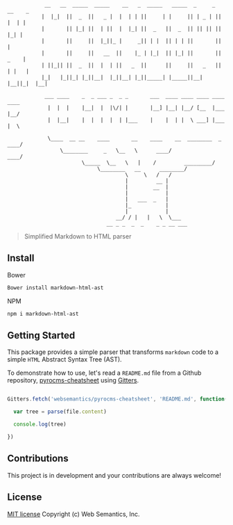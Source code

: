 ```        
            __   __  _____  _____    __   _  _____   _____  _     _  __    _
           |  |_|  ||  _  ||   _ |  |  | | ||     | |     || | _ | ||  |  | |
           |       || |_| ||  | ||  |  |_| ||  _   ||  _  || || || ||   |_| |
           |       ||     ||  |_||_ |     _|| | |  || | | ||       ||       |
           |       ||     ||   __  ||    |_ | |_|  || |_| ||       ||  _    |
           | ||_|| ||  _  ||  |  | ||   _  ||      ||     ||   _   || | |   |
           |_|   |_||_| |_||__|  |_||__| |_||_____| |_____||__| |__||_|  |__|

            ___ ____    _  _ ___ _  _ _       ___  ____ ____ ____ ____ ____
             |  |  |    |__|  |  |\/| |       |__] |__| |__/ [__  |___ |__/
             |  |__|    |  |  |  |  | |___    |    |  | |  \ ___] |___ |  \

             \____  __ __    ____       __    ____    __  ________  _ ____/
                 \________     _   \__   \      ____/             ____/
                        \_____  \__   \   |    /         _________/
                             \________   __      ________/
                                      \     \   /   /
                                      |         __ |
                                      |        __  |
                                      |            |
                                      |   ___  _   |
                                      |_           |
                                      |            |
                                   __/ / |   |   \  \___
                                __ _ _  _  _    _ _ __ ___

```
> Simplified Markdown to HTML parser


## Install

Bower

```bash
Bower install markdown-html-ast
```

NPM

```bash
npm i markdown-html-ast
```


## Getting Started

This package provides a simple parser that transforms `markdown` code to a simple `HTML` Abstract Syntax Tree (AST).

To demonstrate how to use, let's read a `README.md` file from a Github repository, [pyrocms-cheatsheet](https://github.com/websemantics/pyrocms-cheatsheet) using [Gitters](https://github.com/websemantics/gitters).


```javascript

Gitters.fetch('websemantics/pyrocms-cheatsheet', 'README.md', function(file) {

  var tree = parse(file.content)

  console.log(tree)

})
```


## Contributions

This project is in development and your contributions are always welcome!


## License

[MIT license](http://opensource.org/licenses/mit-license.php)
Copyright (c) Web Semantics, Inc.
